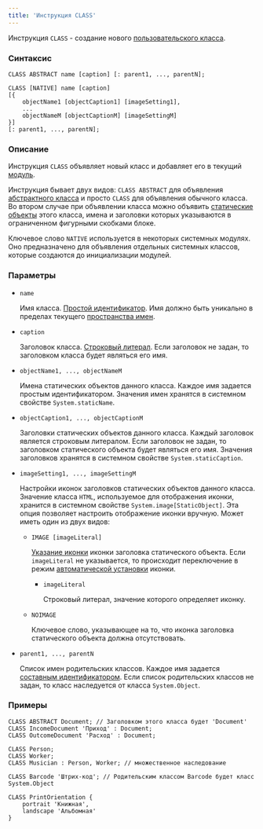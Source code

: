 ```yaml
---
title: 'Инструкция CLASS'
---
```


Инструкция `CLASS` - создание нового [пользовательского класса](User_classes.md).

### Синтаксис

```
CLASS ABSTRACT name [caption] [: parent1, ..., parentN];
 
CLASS [NATIVE] name [caption] 
[{
    objectName1 [objectCaption1] [imageSetting1],
    ...
    objectNameM [objectCaptionM] [imageSettingM]
}] 
[: parent1, ..., parentN];
```

### Описание

Инструкция `CLASS` объявляет новый класс и добавляет его в текущий [модуль](Modules.md). 

Инструкция бывает двух видов: `CLASS ABSTRACT` для объявления [абстрактного класса](User_classes.md#abstract) и просто `CLASS` для объявления обычного класса. Во втором случае при объявлении класса можно объявить [статические объекты](Static_objects.md) этого класса, имена и заголовки которых указываются в ограниченном фигурными скобками блоке.   

Ключевое слово `NATIVE` используется в некоторых системных модулях. Оно предназначено для объявления отдельных системных классов, которые создаются до инициализации модулей.

### Параметры

- `name`

    Имя класса. [Простой идентификатор](IDs.md#id). Имя должно быть уникально в пределах текущего [пространства имен](Naming.md#namespace).

- `caption`

    Заголовок класса. [Строковый литерал](Literals.md#strliteral). Если заголовок не задан, то заголовком класса будет являться его имя.  

- `objectName1, ..., objectNameM`

    Имена статических объектов данного класса. Каждое имя задается простым идентификатором. Значения имен хранятся в системном свойстве `System.staticName`.

- `objectCaption1, ..., objectCaptionM`

    Заголовки статических объектов данного класса. Каждый заголовок является строковым литералом. Если заголовок не задан, то заголовком статического объекта будет являться его имя. Значения заголовков хранятся в системном свойстве `System.staticCaption`.

- `imageSetting1, ..., imageSettingM`

    Настройки иконок заголовков статических объектов данного класса. Значение класса `HTML`, используемое для отображения иконки, хранится в системном свойстве `System.image[StaticObject]`. Эта опция позволяет настроить отображение иконки вручную. Может иметь один из двух видов:

    - `IMAGE [imageLiteral]`

        [Указание иконки](Icons.md#manual) иконки заголовка статического объекта. Если `imageLiteral` не указывается, то происходит переключение в режим [автоматической установки](Icons.md#auto) иконки.

        - `imageLiteral`

            Строковый литерал, значение которого определяет иконку.

    - `NOIMAGE`

        Ключевое слово, указывающее на то, что иконка заголовка статического объекта должна отсутствовать.

- `parent1, ..., parentN`

    Список имен родительских классов. Каждое имя задается [составным идентификатором](IDs.md#cid). Если список родительских классов не задан, то класс наследуется от класса `System.Object`.  

### Примеры

```lsf
CLASS ABSTRACT Document; // Заголовком этого класса будет 'Document'
CLASS IncomeDocument 'Приход' : Document;
CLASS OutcomeDocument 'Расход' : Document;

CLASS Person;
CLASS Worker;
CLASS Musician : Person, Worker; // множественное наследование

CLASS Barcode 'Штрих-код'; // Родительским классом Barcode будет класс System.Object

CLASS PrintOrientation {
    portrait 'Книжная',
    landscape 'Альбомная'
}
```
